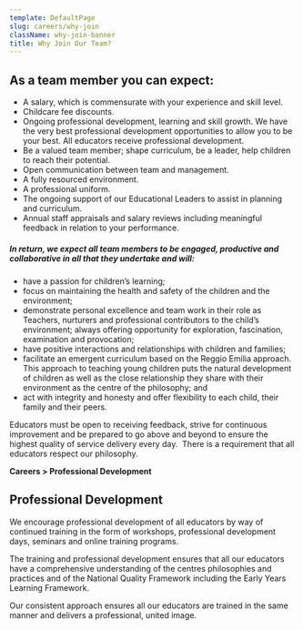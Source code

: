 ```yaml
---
template: DefaultPage
slug: careers/why-join
className: why-join-banner
title: Why Join Our Team?
---
```

## As a team member you can expect:

* A salary, which is commensurate with your experience and skill level.
* Childcare fee discounts.
* Ongoing professional development, learning and skill growth. We have the very best professional development opportunities to allow you to be your best. All educators receive professional development.
* Be a valued team member; shape curriculum, be a leader, help children to reach their potential.
* Open communication between team and management.
* A fully resourced environment.
* A professional uniform.
* The ongoing support of our Educational Leaders to assist in planning and curriculum.
* Annual staff appraisals and salary reviews including meaningful feedback in relation to your performance.

##### **In return, we expect all team members to be engaged, productive and collaborative in all that they undertake and will:**

* have a passion for children’s learning; 
* focus on maintaining the health and safety of the children and the environment;
* demonstrate personal excellence and team work in their role as Teachers, nurturers and professional contributors to the child’s environment; always offering opportunity for exploration, fascination, examination and provocation;
* have positive interactions and relationships with children and families;
* facilitate an emergent curriculum based on the Reggio Emilia approach. This approach to teaching young children puts the natural development of children as well as the close relationship they share with their environment as the centre of the philosophy; and 
* act with integrity and honesty and offer flexibility to each child, their family and their peers. 

Educators must be open to receiving feedback, strive for continuous improvement and be prepared to go above and beyond to ensure the highest quality of service delivery every day.  There is a requirement that all educators respect our philosophy.

**Careers > Professional Development**

## Professional Development

We encourage professional development of all educators by way of continued training in the form of workshops, professional development days, seminars and online training programs.

The training and professional development ensures that all our educators have a comprehensive understanding of the centres philosophies and practices and of the National Quality Framework including the Early Years Learning Framework.

Our consistent approach ensures all our educators are trained in the same manner and delivers a professional, united image.
